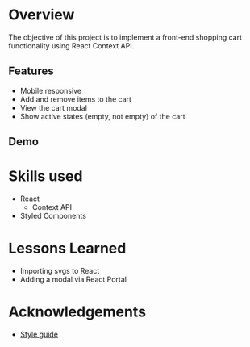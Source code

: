 # Overview
The objective of this project is to implement a front-end shopping cart functionality using React Context API. 

## Features
- Mobile responsive
- Add and remove items to the cart 
- View the cart modal
- Show active states (empty, not empty) of the cart 

## Demo

# Skills used
- React
    - Context API
- Styled Components

# Lessons Learned
- Importing svgs to React
- Adding a modal via React Portal

# Acknowledgements
- [Style guide](https://www.frontendmentor.io/challenges/ecommerce-product-page-UPsZ9MJp6)